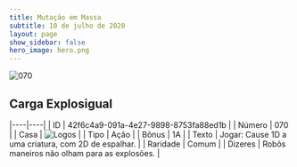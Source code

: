 ```yaml
---
title: Mutação em Massa
subtitle: 10 de julho de 2020
layout: page
show_sidebar: false
hero_image: hero.png
---
```


![070](https://cdn.keyforgegame.com/media/card_front/pt/479_070_6GWF78FP9F6F_pt.png)

## Carga Explosigual

|----|----|
| ID | 42f6c4a9-091a-4e27-9898-8753fa88ed1b |
| Número | 070 |
| Casa | ![Logos](https://archonarcana.com/images/thumb/c/ce/Logos.png/22px-Logos.png "Logos") |
| Tipo | Ação |
| Bônus | 1A |
| Texto | Jogar: Cause 1D a uma criatura,   com 2D de espalhar. |
| Raridade | Comum |
| Dizeres | Robôs maneiros não olham para as explosões. |
